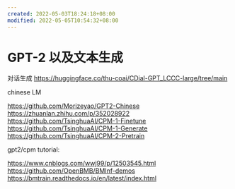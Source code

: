 ```yaml
---
created: 2022-05-03T18:24:18+08:00
modified: 2022-05-05T10:54:32+08:00
---
```


# GPT-2 以及文本生成

对话生成
https://huggingface.co/thu-coai/CDial-GPT_LCCC-large/tree/main

 chinese LM

https://github.com/Morizeyao/GPT2-Chinese
https://zhuanlan.zhihu.com/p/352028922
https://github.com/TsinghuaAI/CPM-1-Finetune
https://github.com/TsinghuaAI/CPM-1-Generate
https://github.com/TsinghuaAI/CPM-2-Pretrain

gpt2/cpm tutorial:

https://www.cnblogs.com/wwj99/p/12503545.html
https://github.com/OpenBMB/BMInf-demos
https://bmtrain.readthedocs.io/en/latest/index.html
